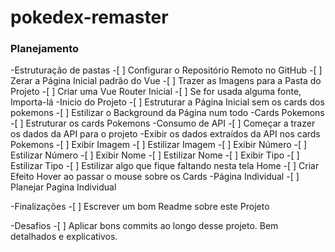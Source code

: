 # pokedex-remaster

### Planejamento

-Estruturação de pastas
    -[ ] Configurar o Repositório Remoto no GitHub
    -[ ] Zerar a Página Inicial padrão do Vue
    -[ ] Trazer as Imagens para a Pasta do Projeto
    -[ ] Criar uma Vue Router Inicial
    -[ ] Se for usada alguma fonte, Importa-lá
-Inicio do Projeto
    -[ ] Estruturar a Página Inicial sem os cards dos pokemons
    -[ ] Estilizar o Background da Página num todo
-Cards Pokemons
    -[ ] Estruturar os cards Pokemons
    -Consumo de API
        -[ ] Começar a trazer os dados da API para o projeto
        -Exibir os dados extraídos da API nos cards Pokemons
            -[ ] Exibir Imagem
            -[ ] Estilizar Imagem
            -[ ] Exibir Número
            -[ ] Estilizar Número
            -[ ] Exibir Nome
            -[ ] Estilizar Nome
            -[ ] Exibir Tipo
            -[ ] Estilizar Tipo
    -[ ] Estilizar algo que fique faltando nesta tela Home
    -[ ] Criar Efeito Hover ao passar o mouse sobre os Cards
-Página Individual
    -[ ] Planejar Pagina Individual

-Finalizações
    -[ ] Escrever um bom Readme sobre este Projeto

-Desafios
    -[ ] Aplicar bons commits ao longo desse projeto. Bem detalhados e explicativos.



